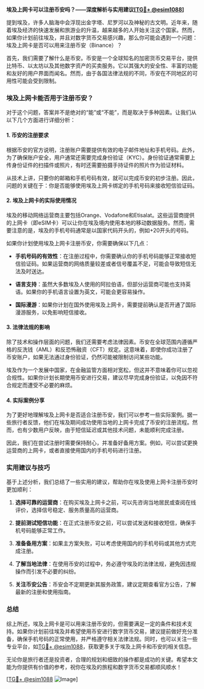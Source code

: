 **埃及上网卡可以注册币安吗？——深度解析与实用建议[[TG💪+ @esim1088](https://t.me/s/esim1088)]**

提到埃及，许多人脑海中会浮现出金字塔、尼罗河以及神秘的古文明。近年来，随着埃及经济的快速发展和旅游业的升温，越来越多的人开始关注这个国家。然而，如果你计划前往埃及，并且对数字货币交易感兴趣，那么你可能会遇到一个问题：埃及上网卡是否可以用来注册币安（Binance）？

首先，我们需要了解什么是币安。币安是一个全球知名的加密货币交易平台，提供比特币、以太坊以及其他数字资产的买卖服务。它以其强大的安全性、丰富的功能和友好的用户界面而闻名。然而，由于各国法律法规的不同，币安在不同地区的可用性可能会受到限制。

### 埃及上网卡能否用于注册币安？

对于这个问题，答案并不是绝对的“能”或“不能”，而是取决于多种因素。让我们从以下几个方面进行详细分析：

#### 1. 币安的注册要求

根据币安的官方说明，注册账户需要提供有效的电子邮件地址和手机号码。此外，为了确保账户安全，用户通常还需要完成身份验证（KYC）。身份验证通常需要上传身份证件的扫描件或照片，有时还需要拍摄手持证件的照片作为验证材料。

从技术上讲，只要你的邮箱和手机号码有效，就可以完成币安的初步注册。因此，问题的关键在于：你是否能够使用埃及上网卡绑定的手机号码来接收短信验证码。

#### 2. 埃及上网卡的实际使用情况

埃及的移动网络运营商主要包括Orange、Vodafone和Etisalat。这些运营商提供的上网卡（即eSIM卡）可以让你在埃及境内使用本地的移动数据服务。然而，需要注意的是，埃及的手机号码通常是以国家代码开头的，例如+20开头的号码。

如果你计划使用埃及上网卡注册币安，你需要确保以下几点：

- **手机号码的有效性**：在注册过程中，你需要确认你的手机号码能够正常接收短信验证码。如果运营商的网络质量较差或者信号覆盖不足，可能会导致短信无法及时送达。
  
- **语言支持**：虽然大多数埃及人使用的阿拉伯语，但部分运营商可能也支持英语。如果你的手机语言设置为英文，可能会更容易操作。

- **国际漫游**：如果你计划在国外使用埃及上网卡，需要提前确认是否开通了国际漫游服务，以免影响短信接收。

#### 3. 法律法规的影响

除了技术和操作层面的问题，我们还需要考虑法律因素。币安在全球范围内遵循严格的反洗钱（AML）和反恐怖融资（CFT）规定。这意味着，即使你成功注册了币安账户，如果无法通过身份验证，仍然可能被限制访问某些功能。

埃及作为一个发展中国家，在金融监管方面相对宽松，但这并不意味着你可以忽视合规性。如果你计划长期使用币安进行交易，建议尽早完成身份验证，以免因不符合规定而遭受不必要的麻烦。

#### 4. 实际案例分享

为了更好地理解埃及上网卡是否适合注册币安，我们可以参考一些实际案例。据一些旅行者反馈，他们在埃及期间成功使用当地的上网卡完成了币安的注册流程。然而，也有少数用户反映，由于短信延迟或其他技术问题，未能顺利完成注册。

因此，我们在尝试注册时需要保持耐心，并准备好备用方案。例如，可以尝试更换运营商的上网卡，或者直接使用国内的手机号码进行注册。

### 实用建议与技巧

基于上述分析，我们总结了一些实用的建议，帮助你在埃及使用上网卡注册币安时更加顺利：

1. **选择可靠的运营商**：在购买埃及上网卡之前，可以先咨询当地居民或查阅在线评价，选择信号稳定、服务质量高的运营商。

2. **提前测试短信功能**：在正式注册币安之前，可以尝试发送和接收短信，确保手机号码能够正常工作。

3. **准备备用方案**：如果主方案失败，可以考虑使用国内的手机号码或其他方式完成注册。

4. **了解当地法律**：在使用币安的过程中，务必遵守埃及的法律法规，避免因违规操作而引发不必要的纠纷。

5. **关注币安公告**：币安会不定期更新其服务政策，建议定期查看官方公告，了解最新的注册和使用指南。

### 总结

综上所述，埃及上网卡是可以用来注册币安的，但需要满足一定的条件和技术支持。如果你计划前往埃及并希望使用币安进行数字货币交易，建议提前做好充分准备，确保手机号码的正常使用，并严格遵守相关法律法规。同时，也可以关注一些专业平台，如[TG💪+ @esim1088](https://t.me/s/esim1088)，获取更多关于埃及上网卡和币安的相关信息。

无论你是旅行者还是投资者，合理的规划和细致的操作都是成功的关键。希望本文能为你提供有价值的参考，祝你在埃及的旅程和数字货币交易都顺风顺水！

[[TG💪+ @esim1088](https://t.me/s/esim1088) ![Image](https://i.postimg.cc/4NQfJmqS/Snipaste-2025-05-13-00-14-12.png)]